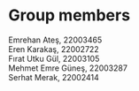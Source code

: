 # Group members

Emrehan Ateş, 22003465 \
Eren Karakaş, 22002722 \
Fırat Utku Gül, 22003105 \
Mehmet Emre Güneş, 22003287 \
Serhat Merak, 22002414
